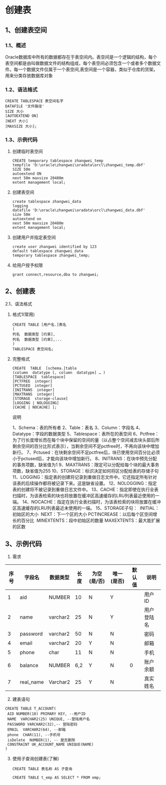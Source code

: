 

# 创建表

## 1、创建表空间

### 1.1、概述

​	Oracle数据库中所有的数据都存在于表空间内。表空间是一个逻辑的结构，每个表空间都是由叫做数据文件的结构组成，每个表空间必须包含一个或者多个数据文件。每一个数据文件仅属于一个表空间,表空间是一个容器，类似于仓库的货架。用来分类存放数据库对象

### 1.2、语法格式

```
CREATE TABLESPACE 表空间名字 
DATAFILE '文件路径' 
SIZE 大小 
[AUTOEXTEND ON] 
[NEXT 大小]
[MAXSIZE 大小];
```

### 1.3、示例代码

1. 创建临时表空间

   ```
   CREATE temporary tablespace zhangwei_temp
   tempfile 'D:\oracle\zhangwei\oradata\orcl\zhangwei_temp.dbf'
   SIZE 50m
   autoextend ON
   next 50m maxsize 20480m
   extent management local;
   ```

2. 创建表空间

   ```
   create tablespace zhangwei_data 
   logging 
   datafile 'D:\oracle\zhangwei\oradata\orcl\zhangwei_data.dbf'
   size 50m 
   autoextend on 
   next 50m maxsize 20480m 
   extent management local; 
   ```

3. 创建用户并指定表空间

   ```
   create user zhangwei identified by 123 
   default tablespace zhangwei_data 
   temporary tablespace zhangwei_temp; 
   ```

4. 给用户授予权限

   ```
   grant connect,resource,dba to zhangwei; 
   ```

## 2、创建表

2.1、语法格式

1. 格式1(常用)

   ```
   CREATE TABLE [用户名.]表名
   (
   列名  数据类型 [约束],
   列名  数据类型 [约束],...
   ) 
   TABLESPACE 表空间名;
   ```

2. 完整格式

   ```
   CREATE  TABLE  [schema.]table  
   (column  datatype [, column  datatype] … )  
   [TABLESPACE  tablespace]  
   [PCTFREE  integer]  
   [PCTUSED  integer]  
   [INITRANS  integer]  
   [MAXTRANS  integer]  
   [STORAGE  storage-clause]  
   [LOGGING | NOLOGGING]  
   [CACHE | NOCACHE] ];  
   ```

   说明

   1、Schema：表的所有者
   2、Table：表名
   3、Column：字段名
   4、Datatype：字段的数据类型
   5、Tablespace：表所在的表空间
   6、Pctfree：为了行长度增长而在每个块中保留的空间的量（以占整个空间减去块头部后所剩余空间的百分比形式表示），当剩余空间不足pctfree时，不再向该块中增加新行。
   7、Pctused：在块剩余空间不足pctfree后，块已使用空间百分比必须小于pctused后，才能向该块中增加新行。
   8、INITRANS：在块中预先分配的事务项数，缺省值为1
   9、MAXTRANS：限定可以分配给每个块的最大事务项数，缺省值为255
   10、STORAGE：标识决定如何将区分配给表的存储子句
   11、LOGGING：指定表的创建将记录到重做日志文件中。它还指定所有针对该表的后续操作都将被记录下来。这是缺省设置。
   12、NOLOGGING：指定表的创建将不被记录到重做日志文件中。
   13、CACHE：指定即使在执行全表扫描时，为该表检索的块也将放置在缓冲区高速缓存的LRU列表最近使用的一端。
   14、NOCACHE：指定在执行全表扫描时，为该表检索的块将放置在缓冲区高速缓存的LRU列表最近未使用的一端。
   15、STORAGE子句：
   ​	INITIAL：初始区的大小
   ​	NEXT：下一个区的大小
   ​	PCTINCREASE：以后每个区空间增长的百分比
   ​	MINEXTENTS：段中初始区的数量
   ​	MAXEXTENTS：最大能扩展的区数

## 3、示例代码

1.  需求

   | 序号   | 字段名       | 数据类型     | 长度   | 为空(是/否) | 唯一(是否) | 默认值  | 说明    |
   | ---- | --------- | -------- | ---- | ------- | ------ | ---- | ----- |
   | 1    | aid       | NUMBER   | 10   | N       | Y      |      | 用户ID  |
   | 2    | name      | varchar2 | 25   | N       | Y      |      | 用户登陆名 |
   | 3    | password  | varchar2 | 50   | N       | N      |      | 密码    |
   | 4    | email     | varchar2 | 20   | Y       | N      |      | 邮箱    |
   | 5    | phone     | char     | 11   | N       | N      |      | 手机    |
   | 6    | balance   | NUMBER   | 6,2  | Y       | N      | 0    | 账户余额  |
   | 7    | real_name | Varchar2 | 25   | Y       | N      |      | 真实姓名  |

2.  建表语句

   ```
   CREATE TABLE T_ACCOUNT(
    AID NUMBER(10) PRIMARY KEY, --用户ID
    NAME  VARCHAR2(25) UNIQUE, --登陆用户名
    PASSWORD VARCHAR2(32),-- 登陆密码
    EMAIL  VARCHAR2(64), --邮箱
    phone  CHAR(11), --手机号
    isDelete  NUMBER(1), -- 是否删除
    CONSTRAINT UK_ACCOUNT_NAME UNIQUE(NAME)
   )
   ```

3. 使用子查询创建表(了解)

   ```
   CREATE TABLE 表名称 AS 子查询

   CREATE TABLE t_emp AS SELECT * FROM emp;
   ```



